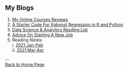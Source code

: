 <head>
  <!-- Global site tag (gtag.js) - Google Analytics -->
<script async src="https://www.googletagmanager.com/gtag/js?id=UA-112502179-1"></script>
<script>
  window.dataLayer = window.dataLayer || [];
  function gtag(){dataLayer.push(arguments);}
  gtag('js', new Date());

  gtag('config', 'UA-112502179-1');
</script>
</head>

## My Blogs

1. [My Online Courses Reviews](https://yudong-94.github.io/personal-website/blogs/MOOCList)  
2. [A Starter Code For Xgboost Regression in R and Python](https://yudong-94.github.io/personal-website/blogs/Starter-Xgboost-Regression-Project)
3. [Data Science & Analytics Reading List](https://yudong-94.github.io/personal-website/blogs/DsaReadingList)
4. [Advice On Starting A New Job](https://yudong-94.github.io/personal-website/blogs/AdviceOnStartingANewJob)
5. Reading Notes:  
  i. [2021 Jan-Feb](https://yudong-94.github.io/personal-website/blogs/reading_notes_2021_1)  
  ii. [2021 Mar-Apr](https://yudong-94.github.io/personal-website/blogs/reading_notes_2021_2)  
  
--  
<a href="https://yudong-94.github.io/personal-website/" title="Back to Home Page">Back to Home Page</a>
